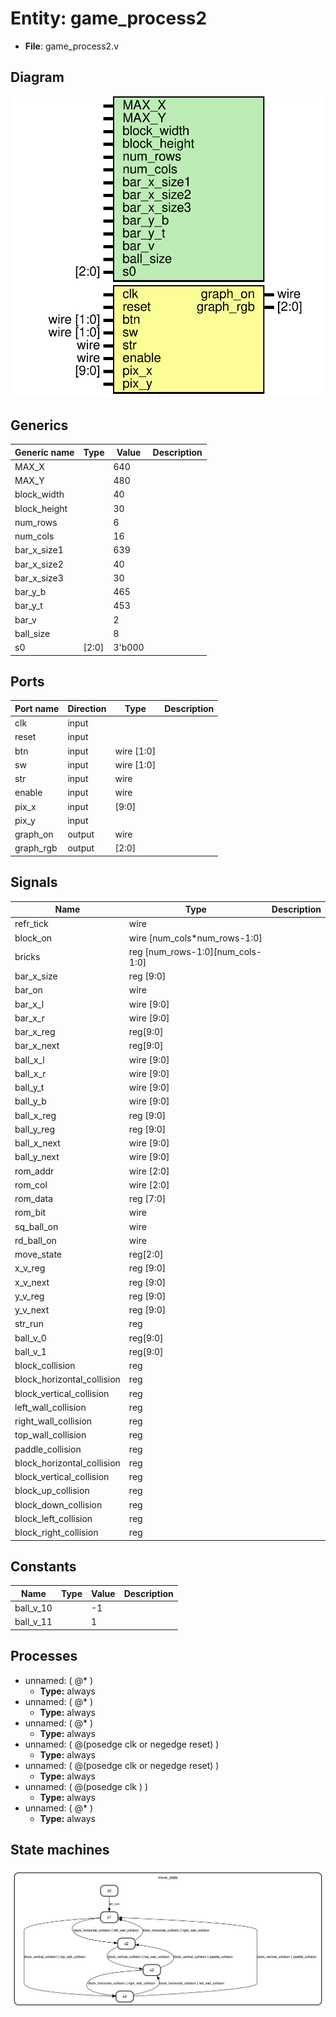 # Entity: game_process2 

- **File**: game_process2.v
## Diagram

![Diagram](game_process2.svg "Diagram")
## Generics

| Generic name | Type  | Value  | Description |
| ------------ | ----- | ------ | ----------- |
| MAX_X        |       | 640    |             |
| MAX_Y        |       | 480    |             |
| block_width  |       | 40     |             |
| block_height |       | 30     |             |
| num_rows     |       | 6      |             |
| num_cols     |       | 16     |             |
| bar_x_size1  |       | 639    |             |
| bar_x_size2  |       | 40     |             |
| bar_x_size3  |       | 30     |             |
| bar_y_b      |       | 465    |             |
| bar_y_t      |       | 453    |             |
| bar_v        |       | 2      |             |
| ball_size    |       | 8      |             |
| s0           | [2:0] | 3'b000 |             |
## Ports

| Port name | Direction | Type       | Description |
| --------- | --------- | ---------- | ----------- |
| clk       | input     |            |             |
| reset     | input     |            |             |
| btn       | input     | wire [1:0] |             |
| sw        | input     | wire [1:0] |             |
| str       | input     | wire       |             |
| enable    | input     | wire       |             |
| pix_x     | input     | [9:0]      |             |
| pix_y     | input     |            |             |
| graph_on  | output    | wire       |             |
| graph_rgb | output    | [2:0]      |             |
## Signals

| Name                       | Type                             | Description |
| -------------------------- | -------------------------------- | ----------- |
| refr_tick                  | wire                             |             |
| block_on                   | wire [num_cols*num_rows-1:0]     |             |
| bricks                     | reg [num_rows-1:0][num_cols-1:0] |             |
| bar_x_size                 | reg [9:0]                        |             |
| bar_on                     | wire                             |             |
| bar_x_l                    | wire [9:0]                       |             |
| bar_x_r                    | wire [9:0]                       |             |
| bar_x_reg                  | reg[9:0]                         |             |
| bar_x_next                 | reg[9:0]                         |             |
| ball_x_l                   | wire [9:0]                       |             |
| ball_x_r                   | wire [9:0]                       |             |
| ball_y_t                   | wire [9:0]                       |             |
| ball_y_b                   | wire [9:0]                       |             |
| ball_x_reg                 | reg [9:0]                        |             |
| ball_y_reg                 | reg [9:0]                        |             |
| ball_x_next                | wire [9:0]                       |             |
| ball_y_next                | wire [9:0]                       |             |
| rom_addr                   | wire [2:0]                       |             |
| rom_col                    | wire [2:0]                       |             |
| rom_data                   | reg [7:0]                        |             |
| rom_bit                    | wire                             |             |
| sq_ball_on                 | wire                             |             |
| rd_ball_on                 | wire                             |             |
| move_state                 | reg[2:0]                         |             |
| x_v_reg                    | reg [9:0]                        |             |
| x_v_next                   | reg [9:0]                        |             |
| y_v_reg                    | reg [9:0]                        |             |
| y_v_next                   | reg [9:0]                        |             |
| str_run                    | reg                              |             |
| ball_v_0                   | reg[9:0]                         |             |
| ball_v_1                   | reg[9:0]                         |             |
| block_collision            | reg                              |             |
| block_horizontal_collision | reg                              |             |
| block_vertical_collision   | reg                              |             |
| left_wall_collision        | reg                              |             |
| right_wall_collision       | reg                              |             |
| top_wall_collision         | reg                              |             |
| paddle_collision           | reg                              |             |
| block_horizontal_collision | reg                              |             |
| block_vertical_collision   | reg                              |             |
| block_up_collision         | reg                              |             |
| block_down_collision       | reg                              |             |
| block_left_collision       | reg                              |             |
| block_right_collision      | reg                              |             |
## Constants

| Name      | Type | Value | Description |
| --------- | ---- | ----- | ----------- |
| ball_v_10 |      | -1    |             |
| ball_v_11 |      | 1     |             |
## Processes
- unnamed: ( @* )
  - **Type:** always
- unnamed: ( @* )
  - **Type:** always
- unnamed: ( @* )
  - **Type:** always
- unnamed: ( @(posedge clk or negedge reset) )
  - **Type:** always
- unnamed: ( @(posedge clk or negedge reset) )
  - **Type:** always
- unnamed: ( @(posedge clk ) )
  - **Type:** always
- unnamed: ( @* )
  - **Type:** always
## State machines

![Diagram_state_machine_0]( stm_game_process2_00.svg "Diagram")